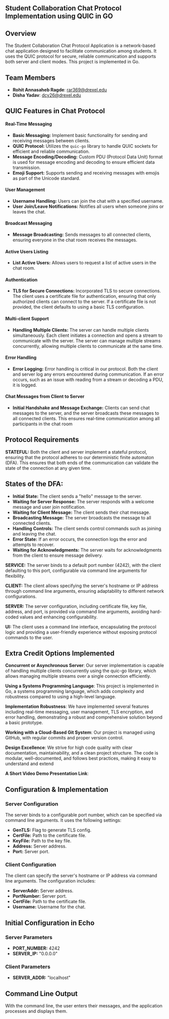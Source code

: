 ## Student Collaboration Chat Protocol Implementation using QUIC in GO

## Overview
The Student Collaboration Chat Protocol Application is a network-based chat application designed to facilitate communication among students. It uses the QUIC protocol for secure, reliable communication and supports both server and client modes. This project is implemented in Go.

## Team Members
- **Rohit Annasaheb Ragde**: [rar369@drexel.edu](mailto:rar369@drexel.edu)
- **Disha Yadav**: [dcy26@drexel.edu](mailto:dcy26@drexel.edu)

## QUIC Features in Chat Protocol

#### Real-Time Messaging

- **Basic Messaging:** Implement basic functionality for sending and receiving messages between clients.
- **QUIC Protocol:** Utilizes the `quic-go` library to handle QUIC sockets for efficient and reliable communication.
- **Message Encoding/Decoding:** Custom PDU (Protocol Data Unit) format is used for message encoding and decoding to ensure efficient data transmission.
- **Emoji Support:** Supports sending and receiving messages with emojis as part of the Unicode standard.

#### User Management

- **Username Handling:** Users can join the chat with a specified username.
- **User Join/Leave Notifications:** Notifies all users when someone joins or leaves the chat.

#### Broadcast Messaging

- **Message Broadcasting:** Sends messages to all connected clients, ensuring everyone in the chat room receives the messages.

#### Active Users Listing

- **List Active Users:** Allows users to request a list of active users in the chat room.

#### Authentication

- **TLS for Secure Connections:** Incorporated TLS to secure connections. The client uses a certificate file for authentication, ensuring that only authorized clients can connect to the server. If a certificate file is not provided, the client defaults to using a basic TLS configuration.

#### Multi-client Support

- **Handling Multiple Clients:** The server can handle multiple clients simultaneously. Each client initiates a connection and opens a stream to communicate with the server. The server can manage multiple streams concurrently, allowing multiple clients to communicate at the same time.

#### Error Handling

- **Error Logging:** Error handling is critical in our protocol. Both the client and server log any errors encountered during communication. If an error occurs, such as an issue with reading from a stream or decoding a PDU, it is logged.

#### Chat Messages from Client to Server

- **Initial Handshake and Message Exchange:** Clients can send chat messages to the server, and the server broadcasts these messages to all connected clients. This ensures real-time communication among all participants in the chat room


## Protocol Requirements

**STATEFUL:** Both the client and server implement a stateful protocol, ensuring that the protocol adheres to our deterministic finite automaton (DFA). This ensures that both ends of the communication can validate the state of the connection at any given time.

## States of the DFA:
- **Initial State:** The client sends a "hello" message to the server.
- **Waiting for Server Response:** The server responds with a welcome message and user join notification.
- **Waiting for Client Message:** The client sends their chat message.
- **Broadcasting Message:** The server broadcasts the message to all connected clients.
- **Handling Controls:** The client sends control commands such as joining and leaving the chat.
- **Error State:** If an error occurs, the connection logs the error and attempts to recover.
- **Waiting for Acknowledgments:** The server waits for acknowledgments from the client to ensure message delivery.

**SERVICE:** The server binds to a default port number (4242), with the client defaulting to this port, configurable via command line arguments for flexibility.

**CLIENT:** The client allows specifying the server's hostname or IP address through command line arguments, ensuring adaptability to different network configurations.

**SERVER:** The server configuration, including certificate file, key file, address, and port, is provided via command line arguments, avoiding hard-coded values and enhancing configurability.

**UI:** The client uses a command line interface, encapsulating the protocol logic and providing a user-friendly experience without exposing protocol commands to the user.

## Extra Credit Options Implemented
**Concurrent or Asynchronous Server**: Our server implementation is capable of handling multiple clients concurrently using the quic-go library, which allows managing multiple streams over a single connection efficiently.

**Using a Systems Programming Language**: This project is implemented in Go, a systems programming language, which adds complexity and robustness compared to using a high-level language.

**Implementation Robustness**: We have implemented several features including real-time messaging, user management, TLS encryption, and error handling, demonstrating a robust and comprehensive solution beyond a basic prototype.

**Working with a Cloud-Based Git System**: Our project is managed using GitHub, with regular commits and proper version control. 

**Design Excellence**: We strive for high code quality with clear documentation, maintainability, and a clean project structure. The code is modular, well-documented, and follows best practices, making it easy to understand and extend

**A Short Video Demo Presentation Link**: 

## Configuration & Implementation

### Server Configuration
The server binds to a configurable port number, which can be specified via command line arguments. It uses the following settings:

- **GenTLS:** Flag to generate TLS config.
- **CertFile:** Path to the certificate file.
- **KeyFile:** Path to the key file.
- **Address:** Server address.
- **Port:** Server port.

### Client Configuration
The client can specify the server's hostname or IP address via command line arguments. The configuration includes:

- **ServerAddr:** Server address.
- **PortNumber:** Server port.
- **CertFile:** Path to the certificate file.
- **Username:** Username for the chat.

## Initial Configuration in Echo

### Server Parameters
- **PORT_NUMBER:** 4242
- **SERVER_IP:** "0.0.0.0"

### Client Parameters
- **SERVER_ADDR:** "localhost"

## Command Line Output
With the command line, the user enters their messages, and the application processes and displays them.






  






